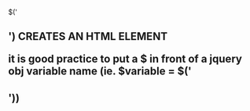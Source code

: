 $('<h2>') CREATES AN HTML ELEMENT

it is good practice to put a $ in front of a jquery obj variable name (ie. $variable = $('<h2>'))